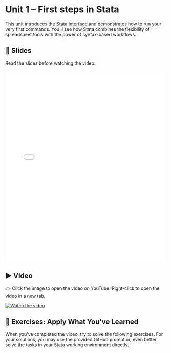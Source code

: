 # Unit 1 – First steps in Stata

This unit introduces the Stata interface and demonstrates how to run your very first commands. You'll see how Stata combines the flexibility of spreadsheet tools with the power of syntax-based workflows.

## 📄 Slides

Read the slides before watching the video.

<iframe
  src="/stata-crashcourse/_static/slides/unit01_slides.pdf"
  width="100%"
  height="600px"
  style="border: none;">
</iframe>

## ▶️ Video

👉 Click the image to open the video on YouTube. Right-click to open the video in a new tab.

[![Watch the video](https://img.youtube.com/vi/N7X-ot2JS8U/0.jpg)](https://youtu.be/N7X-ot2JS8U)

## 🧪 Exercises: Apply What You’ve Learned

When you've completed the video, try to solve the following exercises. For your solutions, you may use the provided GitHub prompt or, even better, solve the tasks in your Stata working environment directly.

